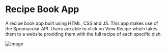 # Recipe Book App

A recipe book app built using HTML, CSS and JS. This app makes use of the Spoonacular API. Users are able to click on View Recipe which takes them to a website providing them with the full recipe of each specific dish.

![image](https://github.com/stephenkettley/recipe-book-app/assets/109079565/0dfca5d0-8d8f-4a4b-b9e4-b77ff429fb53)



